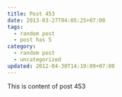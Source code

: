 ```yaml
---
title: Post 453
date: 2013-03-27T04:05:25+07:00
tags:
  - random post
  - post has 5
category:
  - random post
  - uncategorized
updated: 2012-04-30T14:19:09+07:00
---
```

This is content of post 453